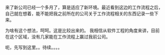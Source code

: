 
来了新公司已经一个多月了，算是适应了新环境。最近看到这边的工作流程之后，自己就在想着，能不能把我之前所在的公司关于工作流程相关的东西记录一些下来。


为啥有这个想法，呵呵。这是比较出来的。
我相信从软件工程的角度来讲，目前在这个区域，没有几家能在工作流程上赢过我前公司。


呃，先写到这里。。待续。。。。